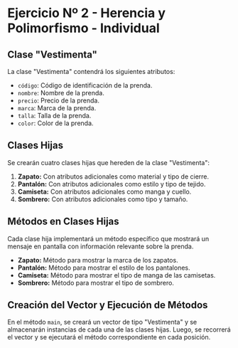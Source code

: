 # Ejercicio Nº 2 - Herencia y Polimorfismo - Individual

## Clase "Vestimenta"

La clase "Vestimenta" contendrá los siguientes atributos:

- `código`: Código de identificación de la prenda.
- `nombre`: Nombre de la prenda.
- `precio`: Precio de la prenda.
- `marca`: Marca de la prenda.
- `talla`: Talla de la prenda.
- `color`: Color de la prenda.

## Clases Hijas

Se crearán cuatro clases hijas que hereden de la clase "Vestimenta":

1. **Zapato:** Con atributos adicionales como material y tipo de cierre.
2. **Pantalón:** Con atributos adicionales como estilo y tipo de tejido.
3. **Camiseta:** Con atributos adicionales como manga y cuello.
4. **Sombrero:** Con atributos adicionales como tipo y tamaño.

## Métodos en Clases Hijas

Cada clase hija implementará un método específico que mostrará un mensaje en pantalla con información relevante sobre la prenda.

- **Zapato:** Método para mostrar la marca de los zapatos.
- **Pantalón:** Método para mostrar el estilo de los pantalones.
- **Camiseta:** Método para mostrar el tipo de manga de las camisetas.
- **Sombrero:** Método para mostrar el tipo de sombrero.

## Creación del Vector y Ejecución de Métodos

En el método `main`, se creará un vector de tipo "Vestimenta" y se almacenarán instancias de cada una de las clases hijas. Luego, se recorrerá el vector y se ejecutará el método correspondiente en cada posición.
